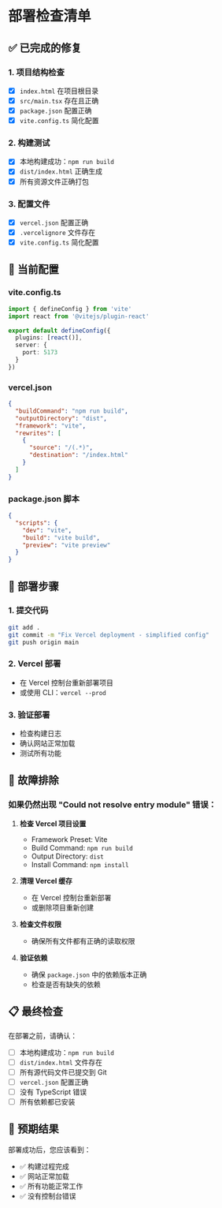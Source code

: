 # 部署检查清单

## ✅ 已完成的修复

### 1. 项目结构检查
- [x] `index.html` 在项目根目录
- [x] `src/main.tsx` 存在且正确
- [x] `package.json` 配置正确
- [x] `vite.config.ts` 简化配置

### 2. 构建测试
- [x] 本地构建成功：`npm run build`
- [x] `dist/index.html` 正确生成
- [x] 所有资源文件正确打包

### 3. 配置文件
- [x] `vercel.json` 配置正确
- [x] `.vercelignore` 文件存在
- [x] `vite.config.ts` 简化配置

## 🔧 当前配置

### vite.config.ts
```typescript
import { defineConfig } from 'vite'
import react from '@vitejs/plugin-react'

export default defineConfig({
  plugins: [react()],
  server: {
    port: 5173
  }
})
```

### vercel.json
```json
{
  "buildCommand": "npm run build",
  "outputDirectory": "dist",
  "framework": "vite",
  "rewrites": [
    {
      "source": "/(.*)",
      "destination": "/index.html"
    }
  ]
}
```

### package.json 脚本
```json
{
  "scripts": {
    "dev": "vite",
    "build": "vite build",
    "preview": "vite preview"
  }
}
```

## 🚀 部署步骤

### 1. 提交代码
```bash
git add .
git commit -m "Fix Vercel deployment - simplified config"
git push origin main
```

### 2. Vercel 部署
- 在 Vercel 控制台重新部署项目
- 或使用 CLI：`vercel --prod`

### 3. 验证部署
- 检查构建日志
- 确认网站正常加载
- 测试所有功能

## 🐛 故障排除

### 如果仍然出现 "Could not resolve entry module" 错误：

1. **检查 Vercel 项目设置**
   - Framework Preset: Vite
   - Build Command: `npm run build`
   - Output Directory: `dist`
   - Install Command: `npm install`

2. **清理 Vercel 缓存**
   - 在 Vercel 控制台重新部署
   - 或删除项目重新创建

3. **检查文件权限**
   - 确保所有文件都有正确的读取权限

4. **验证依赖**
   - 确保 `package.json` 中的依赖版本正确
   - 检查是否有缺失的依赖

## 📋 最终检查

在部署之前，请确认：

- [ ] 本地构建成功：`npm run build`
- [ ] `dist/index.html` 文件存在
- [ ] 所有源代码文件已提交到 Git
- [ ] `vercel.json` 配置正确
- [ ] 没有 TypeScript 错误
- [ ] 所有依赖都已安装

## 🎯 预期结果

部署成功后，您应该看到：
- ✅ 构建过程完成
- ✅ 网站正常加载
- ✅ 所有功能正常工作
- ✅ 没有控制台错误 